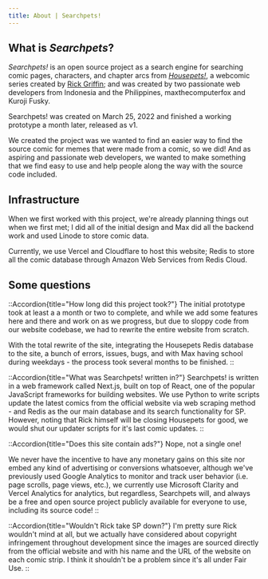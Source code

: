 ```yaml
---
title: About | Searchpets!
---
```


## What is _Searchpets_?

_Searchpets!_ is an open source project as a search engine for searching comic pages, characters, and chapter arcs from
[_Housepets!_](https://www.housepetscomic.com), a webcomic series created by [Rick Griffin](https://www.rickgriffinstudios.com);
and was created by two passionate web developers from Indonesia and the Philippines, maxthecomputerfox and Kuroji Fusky.

Searchpets! was created on March 25, 2022 and finished a working prototype a month later, released as v1.

We created the project was we wanted to find an easier way to find the source comic for memes that were made from
a comic, so we did! And as aspiring and passionate web developers, we wanted to make something that we find easy to
use and help people along the way with the source code included.

## Infrastructure

When we first worked with this project, we're already planning things out when we first met; I did all of the
initial design and Max did all the backend work and used Linode to store comic data.

Currently, we use Vercel and Cloudflare to host this website; Redis to store all the comic database through
Amazon Web Services from Redis Cloud.

## Some questions

::Accordion{title="How long did this project took?"}
The initial prototype took at least a a month or two to complete, and while we add some features here and there and work on as we progress, but due to sloppy code from our website codebase, we had to rewrite the entire website from scratch.

With the total rewrite of the site, integrating the Housepets Redis database to the site, a bunch of errors, issues, bugs, and with Max having school during weekdays - the process took several months to be finished.
::

::Accordion{title="What was Searchpets! written in?"}
Searchpets! is written in a web framework called Next.js, built on top of React, one of the popular JavaScript frameworks for building websites.
We use Python to write scripts update the latest comics from the official website via web scraping method - and Redis as the our main database and its search functionality for SP. However, noting that Rick himself will be closing Housepets for good, we would shut our updater scripts for it's last comic updates.
::

::Accordion{title="Does this site contain ads?"}
Nope, not a single one!

We never have the incentive to have any monetary gains on this site nor embed any kind of advertising or conversions whatsoever, although we've previously used Google Analytics to monitor and track user behavior (i.e. page scrolls, page views, etc.), we currently use Microsoft Clarity and Vercel Analytics for analytics, but regardless, Searchpets will, and always be a free and open source project publicly available for everyone to use, including its source code!
::

::Accordion{title="Wouldn't Rick take SP down?"}
I'm pretty sure Rick wouldn't mind at all, but we actually have considered about copyright infringement throughout development since the images are sourced directly from the official website and with his name and the URL of the website on each comic strip. I think it shouldn't be a problem since it's all under Fair Use.
::
